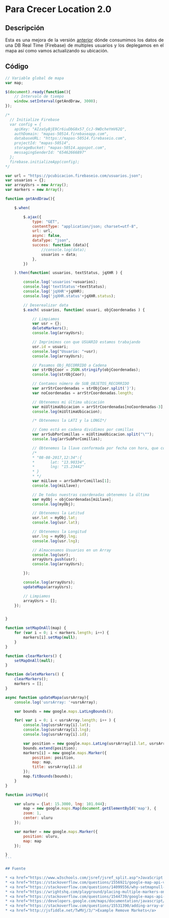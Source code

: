 Para Crecer Location 2.0
==========

## Descripción

<p align="justify">
Esta es una mejora de la versión <a href="https://github.com/ginppian/ParaCrecer-Location">anterior</a> dónde consumimos los datos de una DB Real Time (Firebase) de multiples usuarios y los deplegamos en el mapa así como vamos actualizando su ubicación.
</p>

## Código

````javascript
// Variable global de mapa
var map;

$(document).ready(function(){
    // Intervalo de tiempo
    window.setInterval(getAndDraw, 3000);
});

/*
  // Initialize Firebase
  var config = {
    apiKey: "AIzaSyBjE9Cr6iuDbG8x57_CcJ-9WDcheYmV62Q",
    authDomain: "mapas-50514.firebaseapp.com",
    databaseURL: "https://mapas-50514.firebaseio.com",
    projectId: "mapas-50514",
    storageBucket: "mapas-50514.appspot.com",
    messagingSenderId: "65462666897"
  };
  firebase.initializeApp(config);
*/

var url = "https://pcubicacion.firebaseio.com/usuarios.json";
var usuarios = {};
var arrayUsrs = new Array();
var markers = new Array();

function getAndDraw(){

    $.when(

        $.ajax({
            type: "GET",
            contentType: "application/json; charset=utf-8",
            url: url,
            async: false,
            dataType: "json",
            success: function (data){
                //console.log(data);
                usuarios = data;
            },
        })

    ).then(function( usuarios, textStatus, jqXHR ) {

        console.log('usuarios'+usuarios);
        console.log('textStatus'+textStatus);
        console.log('jqXHR'+jqXHR);
        console.log('jqXHR.status'+jqXHR.status);

        // Deserealizar data
        $.each( usuarios, function( usuari, objCoordenadas ) {

            // Limpiamos
            var usr = {};
            deleteMarkers();
            console.log(arrayUsrs);

            // Imprimimos con que USUARIO estamos trabajando
            usr.id = usuari;
            console.log("Usuario: "+usr);
            console.log(arrayUsrs);

            // Pasamos Obj_RECORRIDO a Cadena
            var strObjCoor = JSON.stringify(objCoordenadas);
            console.log(strObjCoor);

            // Contamos número de SUB_OBJETOS_RECORRIDO
            var arrStrCoordenadas = strObjCoor.split('}');
            var noCoordenadas = arrStrCoordenadas.length;

            // Obtenemos mi última ubicación
            var miUltimaUbicacion = arrStrCoordenadas[noCoordenadas-3];
            console.log(miUltimaUbicacion);

            /* Obtenemos la LATI y la LONGI*/

            // Como está en cadena dividimos por comillas
            var arrSubPorComillas = miUltimaUbicacion.split("\"");
            console.log(arrSubPorComillas);

            // Obtenemos la llave conformada por fecha con hora, que contiene mi última ubicación
            /*
            * "08-08-2017,12:34":{
            *       lat: "13.90334",
            *       lng: "15.23442"
            * }
            * */
            var miLlave = arrSubPorComillas[1];
            console.log(miLlave);

            // De todas nuestras coordenadas obtenemos la última
            var myObj = objCoordenadas[miLlave];
            console.log(myObj);

            // Obtenemos la Latitud
            usr.lat = myObj.lat;
            console.log(usr.lat);

            // Obtenemos la Longitud
            usr.lng = myObj.lng;
            console.log(usr.lng);

            // Almacenamos Usuarios en un Array
            console.log(usr);
            arrayUsrs.push(usr);
            console.log(arrayUsrs);

        });

        console.log(arrayUsrs);
        updateMapa(arrayUsrs);

        // Limpiamos
        arrayUsrs = [];
    });


}

function setMapOnAll(map) {
    for (var i = 0; i < markers.length; i++) {
        markers[i].setMap(null);
    }
}

function clearMarkers() {
    setMapOnAll(null);
}

function deleteMarkers() {
    clearMarkers();
    markers = [];
}

async function updateMapa(usrsArray){
    console.log('usrsArray: '+usrsArray);

    var bounds = new google.maps.LatLngBounds();

    for( var i = 0; i < usrsArray.length; i++ ) {
        console.log(usrsArray[i].lat);
        console.log(usrsArray[i].lng);
        console.log(usrsArray[i].id);

        var position = new google.maps.LatLng(usrsArray[i].lat, usrsArray[i].lng);
        bounds.extend(position);
        markers[i] = new google.maps.Marker({
            position: position,
            map: map,
            title: usrsArray[i].id
        });
        map.fitBounds(bounds);
    }
}

function initMap(){

    var uluru = {lat: 15.3000, lng: 101.044};
        map = new google.maps.Map(document.getElementById('map'), {
        zoom: 1,
        center: uluru
    });

    var marker = new google.maps.Marker({
        position: uluru,
        map: map
    });

}
```

## Fuente

* <a href="https://www.w3schools.com/jsref/jsref_split.asp">JavaScript String split() Method</a>
* <a href="https://stackoverflow.com/questions/1556921/google-map-api-v3-set-bounds-and-center">Google Map API v3 — set bounds and center</a>
* <a href="https://stackoverflow.com/questions/14099556/why-setmapnull-is-not-working-google-maps-api-v3">why setMap(null) is not working google maps api v3?</a>
* <a href="https://wrightshq.com/playground/placing-multiple-markers-on-a-google-map-using-api-3/">Placing multiple markers on a Google Map (Using API 3)</a>
* <a href="https://stackoverflow.com/questions/1544739/google-maps-api-v3-how-to-remove-all-markers">Google Maps API v3: How to remove all markers?</a>
* <a href="https://developers.google.com/maps/documentation/javascript/examples/marker-remove?hl=es-419">Remove Markers</a>
* <a href="https://stackoverflow.com/questions/15531390/adding-array-of-markers-in-google-map">Adding Array of Markers in Google Map</a>
* <a href="http://jsfiddle.net/TwMVj/3/">Example Remove Markets</a>